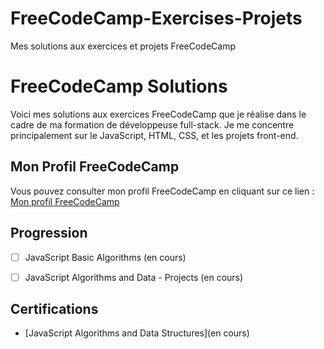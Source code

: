 # FreeCodeCamp-Exercises-Projets
Mes solutions aux exercices et projets FreeCodeCamp

# FreeCodeCamp Solutions

Voici mes solutions aux exercices FreeCodeCamp que je réalise dans le cadre de ma formation de développeuse full-stack. Je me concentre principalement sur le JavaScript, HTML, CSS, et les projets front-end.

## Mon Profil FreeCodeCamp

Vous pouvez consulter mon profil FreeCodeCamp en cliquant sur ce lien :
[Mon profil FreeCodeCamp](https://www.freecodecamp.org/FannyOB)

## Progression
- [ ] JavaScript Basic Algorithms (en cours)
- [ ] JavaScript Algorithms and Data - Projects (en cours)


## Certifications

- [JavaScript Algorithms and Data Structures](en cours)